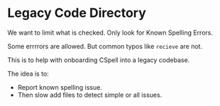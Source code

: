 # Legacy Code Directory

We want to limit what is checked. Only look for Known Spelling Errors.

Some errrrors are allowed. But common typos like `recieve` are not.

This is to help with onboarding CSpell into a legacy codebase.

The idea is to:

- Report known spelling issue.
- Then slow add files to detect simple or all issues.

<!--- cspell:ignore recieve -->
